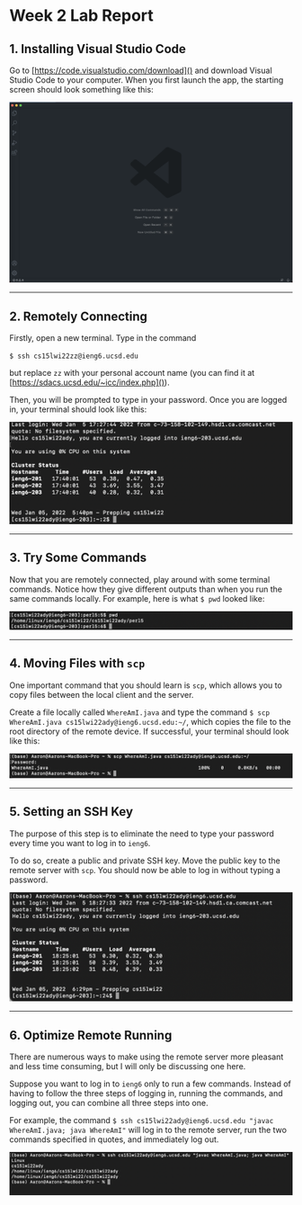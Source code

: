 # Week 2 Lab Report

## 1. Installing Visual Studio Code

Go to [https://code.visualstudio.com/download]() and download Visual Studio Code to your computer. When you first launch the app, the starting screen should look something like this:

![Image](image1.png)
___
## 2. Remotely Connecting

Firstly, open a new terminal. Type in the command

`$ ssh cs15lwi22zz@ieng6.ucsd.edu`

but replace `zz` with your personal account name (you can find it at [https://sdacs.ucsd.edu/~icc/index.php]()). 

Then, you will be prompted to type in your password. Once you are logged in, your terminal should look like this:

![Image](image2.png)
___
## 3. Try Some Commands

Now that you are remotely connected, play around with some terminal commands. Notice how they give different outputs than when you run the same commands locally. For example, here is what `$ pwd` looked like:

![Image](image3.png)
___
## 4. Moving Files with `scp`

One important command that you should learn is `scp`, which allows you to copy files between the local client and the server. 

Create a file locally called `WhereAmI.java` and type the command `$ scp WhereAmI.java cs15lwi22ady@ieng6.ucsd.edu:~/`, which copies the file to the root directory of the remote device. If successful, your terminal should look like this:

![Image](image4.png)
___
## 5. Setting an SSH Key

The purpose of this step is to eliminate the need to type your password every time you want to log in to `ieng6`.

To do so, create a public and private SSH key. Move the public key to the remote server with `scp`. You should now be able to log in without typing a password.

![Image](image5.png)
___

## 6. Optimize Remote Running

There are numerous ways to make using the remote server more pleasant and less time consuming, but I will only be discussing one here.

Suppose you want to log in to `ieng6` only to run a few commands. Instead of having to follow the three steps of logging in, running the commands, and logging out, you can combine all three steps into one.

For example, the command `$ ssh cs15lwi22ady@ieng6.ucsd.edu "javac WhereAmI.java; java WhereAmI"` will log in to the remote server, run the two commands specified in quotes, and immediately log out.

![Image](image6.png)
